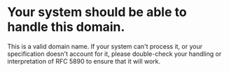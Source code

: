 # Your system should be able to handle this domain. #

This is a valid domain name.  If your system can't process it, or your specification doesn't account for it, please double-check your handling or interpretation of RFC 5890 to ensure that it will work.
